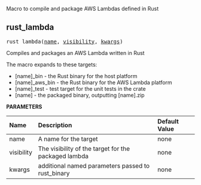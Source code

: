 <!-- Generated with Stardoc: http://skydoc.bazel.build -->

 Macro to compile and package AWS Lambdas defined in Rust 

<a id="#rust_lambda"></a>

## rust_lambda

<pre>
rust_lambda(<a href="#rust_lambda-name">name</a>, <a href="#rust_lambda-visibility">visibility</a>, <a href="#rust_lambda-kwargs">kwargs</a>)
</pre>

Compiles and packages an AWS Lambda written in Rust

The macro expands to these targets:
* [name]_bin - the Rust binary for the host platform
* [name]_aws_bin - the Rust binary for the AWS Lambda platform
* [name]_test - test target for the unit tests in the crate
* [name] - the packaged binary, outputting [name].zip


**PARAMETERS**


| Name  | Description | Default Value |
| :------------- | :------------- | :------------- |
| <a id="rust_lambda-name"></a>name |  A name for the target   |  none |
| <a id="rust_lambda-visibility"></a>visibility |  The visibility of the target for the packaged lambda   |  none |
| <a id="rust_lambda-kwargs"></a>kwargs |  additional named parameters passed to rust_binary   |  none |


